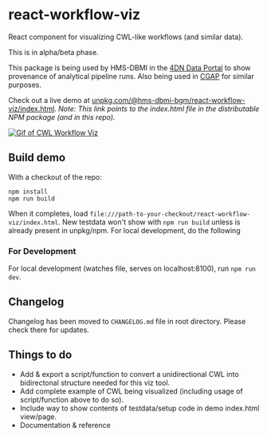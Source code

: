# react-workflow-viz
React component for visualizing CWL-like workflows (and similar data).

This is in alpha/beta phase.


This package is being used by HMS-DBMI in the [4DN Data Portal](https://data.4dnucleome.org/experiment-set-replicates/4DNESMU2MA2G/#graph-section) to show provenance of analytical pipeline runs.
Also being used in [CGAP](https://cgap.hms.harvard.edu) for similar purposes.

Check out a live demo at [unpkg.com/@hms-dbmi-bgm/react-workflow-viz/index.html](https://unpkg.com/@hms-dbmi-bgm/react-workflow-viz/index.html). _Note: This link points to the index.html file in the distributable NPM package (and in this repo)._

[![Gif of CWL Workflow Viz](https://i.gyazo.com/0c5e73105b1f284c16a9cca03ec866ed.gif)](https://unpkg.com/@hms-dbmi-bgm/react-workflow-viz/index.html)


## Build demo

With a checkout of the repo:
```
npm install
npm run build
```

When it completes, load `file:///path-to-your-checkout/react-workflow-viz/index.html`.
New testdata won't show with `npm run build` unless is already present in unpkg/npm. For local development, do the following


### For Development

For local development (watches file, serves on localhost:8100), run `npm run dev`.


## Changelog
Changelog has been moved to `CHANGELOG.md` file in root directory. Please check there for updates.


## Things to do

- Add & export a script/function to convert a unidirectional CWL into bidirectonal structure needed for this viz tool.
- Add complete example of CWL being visualized (including usage of script/function above to do so).
- Include way to show contents of testdata/setup code in demo index.html view/page.
- Documentation & reference
